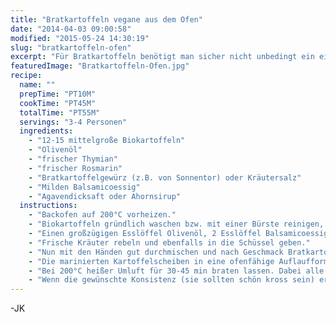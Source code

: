 ```yaml
---
title: "Bratkartoffeln vegane aus dem Ofen"
date: "2014-04-03 09:00:58"
modified: "2015-05-24 14:30:19"
slug: "bratkartoffeln-ofen"
excerpt: "Für Bratkartoffeln benötigt man sicher nicht unbedingt ein eigenes Rezept. Diese fettarme Version beinhaltet jedoch eine kleine Geheimzutat, die den Bratkartoffeln einen schmackhaften Twist verleiht."
featuredImage: "Bratkartoffeln-Ofen.jpg"
recipe:
  name: ""
  prepTime: "PT10M"
  cookTime: "PT45M"
  totalTime: "PT55M"
  servings: "3-4 Personen"
  ingredients:
    - "12-15 mittelgroße Biokartoffeln"
    - "Olivenöl"
    - "frischer Thymian"
    - "frischer Rosmarin"
    - "Bratkartoffelgewürz (z.B. von Sonnentor) oder Kräutersalz"
    - "Milden Balsamicoessig"
    - "Agavendicksaft oder Ahornsirup"
  instructions:
    - "Backofen auf 200°C vorheizen."
    - "Biokartoffeln gründlich waschen bzw. mit einer Bürste reinigen, in dünne Scheiben schneiden (bei Biokartoffeln kann die Schale getrost mitgegessen werden) und in eine große Schüssel geben."
    - "Einen großzügigen Esslöffel Olivenöl, 2 Esslöffel Balsamicoessig und 1 Esslöffel Agavendicksaft oder Ahornsirup dazugeben."
    - "Frische Kräuter rebeln und ebenfalls in die Schüssel geben."
    - "Nun mit den Händen gut durchmischen und nach Geschmack Bratkartoffelgewürz oder Kräutersalz hinzufügen."
    - "Die marinierten Kartoffelscheiben in eine ofenfähige Auflaufform bzw. auf ein Blech mit hohen Rändern geben und darauf achten, dass sie nicht zu sehr übereinander liegen."
    - "Bei 200°C heißer Umluft für 30-45 min braten lassen. Dabei alle 10 Minuten mit einem weiteren Esslöffel Balsamicoessig \"aufgießen\" und gut durchmischen. Das gibt den Kartoffeln eine malzig-süße Note, die toll mit den Brataromen und Kräutern harmoniert und sorgt außerdem dafür, dass die Kartoffeln nicht am Blech anbrennen oder festkleben."
    - "Wenn die gewünschte Konsistenz (sie sollten schön kross sein) erreicht ist, aus dem Backrohr nehmen und gleich servieren."
---
```


-JK